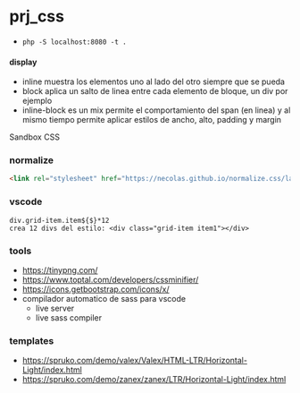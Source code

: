 # prj_css
- `php -S localhost:8080 -t . `

#### display
- inline muestra los elementos uno al lado del otro siempre que se pueda
- block aplica un salto de linea entre cada elemento de bloque, un div por ejemplo
- inline-block es un mix permite el comportamiento del span (en linea) y al mismo tiempo
  permite aplicar estilos de ancho, alto, padding y margin

Sandbox CSS

### normalize
```html
<link rel="stylesheet" href="https://necolas.github.io/normalize.css/latest/normalize.css">
```

### vscode
```
div.grid-item.item${$}*12
crea 12 divs del estilo: <div class="grid-item item1"></div>
```

### tools
- https://tinypng.com/
- https://www.toptal.com/developers/cssminifier/
- https://icons.getbootstrap.com/icons/x/
- compilador automatico de sass para vscode
  - live server
  - live sass compiler

### templates
- https://spruko.com/demo/valex/Valex/HTML-LTR/Horizontal-Light/index.html
- https://spruko.com/demo/zanex/zanex/LTR/Horizontal-Light/index.html
